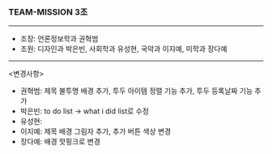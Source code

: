 ### TEAM-MISSION 3조
---
- 조장: 언론정보학과 권혁범
- 조원: 디자인과 박은빈, 사회학과 유성현, 국악과 이지예, 미학과 장다예
---
<변경사항>
- 권혁범: 제목 불투명 배경 추가, 투두 아이템 정렬 기능 추가, 투두 등록날짜 기능 추가 
- 박은빈: to do list -> what i did list로 수정
- 유성현: 
- 이지예: 제목 배경 그림자 추가, 추가 버튼 색상 변경
- 장다예: 배경 핫핑크로 변경
